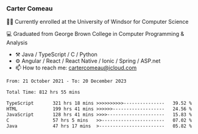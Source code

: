### Carter Comeau

🙋‍♂️ Currently enrolled at the University of Windsor for Computer Science

💻 Graduated from George Brown College in Computer Programming & Analysis

- ⚒️ Java / TypeScript / C / Python
- ⚙️ Angular / React / React Native / Ionic / Spring / ASP.net
- 📫 How to reach me: cartercomeau@icloud.com

<!--START_SECTION:waka-->

```txt
From: 21 October 2021 - To: 20 December 2023

Total Time: 812 hrs 55 mins

TypeScript       321 hrs 18 mins >>>>>>>>>>---------------   39.52 %
HTML             199 hrs 41 mins >>>>>>-------------------   24.56 %
JavaScript       128 hrs 41 mins >>>>---------------------   15.83 %
C                57 hrs 5 mins   >>-----------------------   07.02 %
Java             47 hrs 17 mins  >------------------------   05.82 %
```

<!--END_SECTION:waka-->
